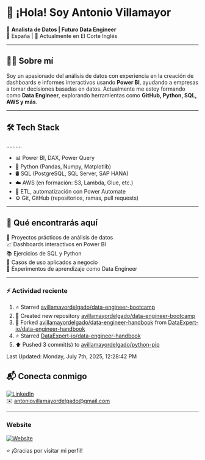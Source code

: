 

# 👋 ¡Hola! Soy Antonio Villamayor

🎯 **Analista de Datos | Futuro Data Engineer**  
📍 España | 💼 Actualmente en El Corte Inglés  

---

## 👨‍💻 Sobre mí

Soy un apasionado del análisis de datos con experiencia en la creación de dashboards e informes interactivos usando **Power BI**, ayudando a empresas a tomar decisiones basadas en datos. Actualmente me estoy formando como **Data Engineer**, explorando herramientas como **GitHub, Python, SQL, AWS y más**.

---

## 🛠️ Tech Stack
..........

- 📊 Power BI, DAX, Power Query  
- 🐍 Python (Pandas, Numpy, Matplotlib)  
- 🛢️ SQL (PostgreSQL, SQL Server, SAP HANA)  
- ☁️ AWS (en formación: S3, Lambda, Glue, etc.)  
- 🔄 ETL, automatización con Power Automate  
- ⚙️ Git, GitHub (repositorios, ramas, pull requests)

---

## 📂 Qué encontrarás aquí

🔧 Proyectos prácticos de análisis de datos  
📈 Dashboards interactivos en Power BI  
📚 Ejercicios de SQL y Python  
🧠 Casos de uso aplicados a negocio  
🚀 Experimentos de aprendizaje como Data Engineer

---
### :zap: Actividad reciente
<!--RECENT_ACTIVITY:start-->
1. ⭐ Starred [avillamayordelgado/data-engineer-bootcamp](https://github.com/avillamayordelgado/data-engineer-bootcamp)<br>
2. 📔 Created new repository [avillamayordelgado/data-engineer-bootcamp](https://github.com/avillamayordelgado/data-engineer-bootcamp)<br>
3. 🔱 Forked [avillamayordelgado/data-engineer-handbook](https://github.com/avillamayordelgado/data-engineer-handbook) from [DataExpert-io/data-engineer-handbook](https://github.com/DataExpert-io/data-engineer-handbook)<br>
4. ⭐ Starred [DataExpert-io/data-engineer-handbook](https://github.com/DataExpert-io/data-engineer-handbook)<br>
5. ⬆️ Pushed 3 commit(s) to [avillamayordelgado/python-pip](https://github.com/avillamayordelgado/python-pip)<br>
<!--RECENT_ACTIVITY:end-->
<!--RECENT_ACTIVITY:last_update-->
Last Updated: Monday, July 7th, 2025, 12:28:42 PM
<!--RECENT_ACTIVITY:last_update_end-->
## 📬 Conecta conmigo

[![LinkedIn](https://img.shields.io/badge/LinkedIn-blue?logo=linkedin)](https://www.linkedin.com/in/antonio-villamayor-delgado/)  
✉️ antoniovillamayordelgado@gmail.com

---
### Website
[![Website](https://img.shields.io/badge/Web-NeuroCloudSolutions-blue?logo=google-chrome)](http://neurocloudsolutions.com)



⭐ ¡Gracias por visitar mi perfil!  
